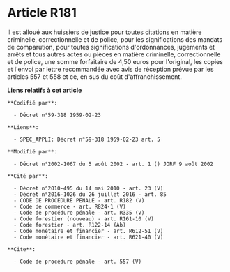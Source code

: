 # Article R181

Il est alloué aux huissiers de justice pour toutes citations en matière criminelle, correctionnelle et de police, pour les
significations des mandats de comparution, pour toutes significations d'ordonnances, jugements et arrêts et tous autres actes
ou pièces en matière criminelle, correctionnelle et de police, une somme forfaitaire de 4,50 euros pour l'original, les
copies et l'envoi par lettre recommandée avec avis de réception prévue par les articles 557 et 558 et ce, en sus du coût
d'affranchissement.

**Liens relatifs à cet article**

	**Codifié par**:

	  - Décret n°59-318 1959-02-23

	**Liens**:

	  - SPEC_APPLI: Décret n°59-318 1959-02-23 art. 5

	**Modifié par**:

	  - Décret n°2002-1067 du 5 août 2002 - art. 1 () JORF 9 août 2002

	**Cité par**:

	  - Décret n°2010-495 du 14 mai 2010 - art. 23 (V)
	  - Décret n°2016-1026 du 26 juillet 2016 - art. 85
	  - CODE DE PROCEDURE PENALE - art. R182 (V)
	  - Code de commerce - art. R824-1 (V)
	  - Code de procédure pénale - art. R335 (V)
	  - Code forestier (nouveau) - art. R161-10 (V)
	  - Code forestier - art. R122-14 (Ab)
	  - Code monétaire et financier - art. R612-51 (V)
	  - Code monétaire et financier - art. R621-40 (V)

	**Cite**:

	  - Code de procédure pénale - art. 557 (V)
